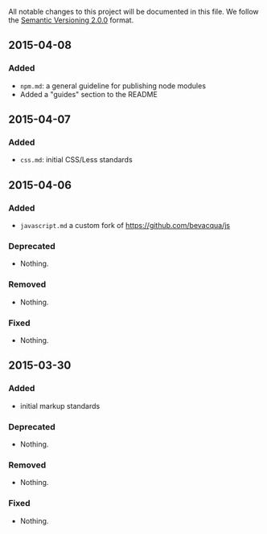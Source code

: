 All notable changes to this project will be documented in this file.
We follow the [Semantic Versioning 2.0.0](http://semver.org/) format.

## 2015-04-08

### Added

- `npm.md`: a general guideline for publishing node modules
- Added a "guides" section to the README

## 2015-04-07

### Added

- `css.md`: initial CSS/Less standards

## 2015-04-06

### Added
- `javascript.md` a custom fork of <https://github.com/bevacqua/js>

### Deprecated
- Nothing.

### Removed
- Nothing.

### Fixed
- Nothing.

## 2015-03-30

### Added
- initial markup standards

### Deprecated
- Nothing.

### Removed
- Nothing.

### Fixed
- Nothing.

